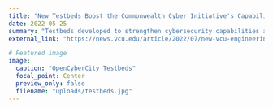 ```yaml
---
title: "New Testbeds Boost the Commonwealth Cyber Initiative's Capabilities"
date: 2022-05-25
summary: "Testbeds developed to strengthen cybersecurity capabilities across the Commonwealth as part of the CCI initiative."
external_link: "https://news.vcu.edu/article/2022/07/new-vcu-engineering-test-beds-will-boost-security-of-nextg-medical-devices-and-smart-cities"

# Featured image
image:
  caption: "OpenCyberCity Testbeds"
  focal_point: Center
  preview_only: false
  filename: "uploads/testbeds.jpg"
---
```

